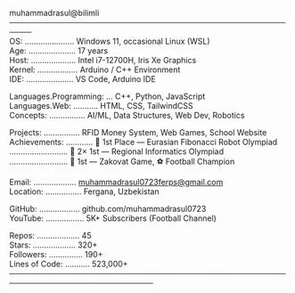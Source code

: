 muhammadrasul@bilimli ──────────────────────────────────────────────────────  
OS: ...................... Windows 11, occasional Linux (WSL)  
Age: ..................... 17 years  
Host: .................... Intel i7-12700H, Iris Xe Graphics  
Kernel: .................. Arduino / C++ Environment  
IDE: ..................... VS Code, Arduino IDE  

Languages.Programming: ... C++, Python, JavaScript  
Languages.Web: ........... HTML, CSS, TailwindCSS  
Concepts: ................ AI/ML, Data Structures, Web Dev, Robotics  

Projects: ................ RFID Money System, Web Games, School Website  
Achievements: ............ 🥇 1st Place — Eurasian Fibonacci Robot Olympiad  
.......................... 🥇 2× 1st — Regional Informatics Olympiad  
.......................... 🥇 1st — Zakovat Game, ⚽ Football Champion  

Email: ................... muhammadrasul0723ferps@gmail.com  
Location: ................ Fergana, Uzbekistan  

GitHub: .................. github.com/muhammadrasul0723  
YouTube: ................. 5K+ Subscribers (Football Channel)  

Repos: ................... 45  
Stars: ................... 320+  
Followers: ............... 190+  
Lines of Code: ........... 523,000+  
────────────────────────────────────────────────────────────────────────────
